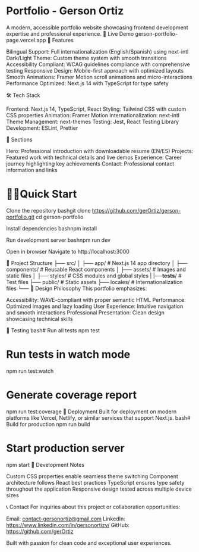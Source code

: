 # Portfolio - Gerson Ortiz

A modern, accessible portfolio website showcasing frontend development expertise and professional experience.
🔗 Live Demo
  gerson-portfolio-page.vercel.app
🚀 Features

Bilingual Support: Full internationalization (English/Spanish) using next-intl
Dark/Light Theme: Custom theme system with smooth transitions
Accessibility Compliant: WCAG guidelines compliance with comprehensive testing
Responsive Design: Mobile-first approach with optimized layouts
Smooth Animations: Framer Motion scroll animations and micro-interactions
Performance Optimized: Next.js 14 with TypeScript for type safety

🛠 Tech Stack

Frontend: Next.js 14, TypeScript, React
Styling: Tailwind CSS with custom CSS properties
Animation: Framer Motion
Internationalization: next-intl
Theme Management: next-themes
Testing: Jest, React Testing Library
Development: ESLint, Prettier

📱 Sections

Hero: Professional introduction with downloadable resume (EN/ES)
Projects: Featured work with technical details and live demos
Experience: Career journey highlighting key achievements
Contact: Professional contact information and links

# 🏃‍♂️Quick Start

Clone the repository
bashgit clone https://github.com/gerOrtiz/gerson-portfolio.git
cd gerson-portfolio

Install dependencies
bashnpm install

Run development server
bashnpm run dev

Open in browser
Navigate to http://localhost:3000

📁 Project Structure
├── src/
│   ├── app/           # Next.js 14 app directory
│   ├── components/    # Reusable React components
│   ├── assets/        # Images and static files
│   ├── styles/        # CSS modules and global styles
|   |──__tests__/      # Test files
├── public/            # Static assets
    ├── locales/      # Internationalization files
└──
🎨 Design Philosophy
This portfolio emphasizes:

Accessibility: WAVE-compliant with proper semantic HTML
Performance: Optimized images and lazy loading
User Experience: Intuitive navigation and smooth interactions
Professional Presentation: Clean design showcasing technical skills

🧪 Testing
bash# Run all tests
npm test

# Run tests in watch mode
npm run test:watch

# Generate coverage report
npm run test:coverage
🚀 Deployment
Built for deployment on modern platforms like Vercel, Netlify, or similar services that support Next.js.
bash# Build for production
npm run build

# Start production server
npm start
🔧 Development Notes

Custom CSS properties enable seamless theme switching
Component architecture follows React best practices
TypeScript ensures type safety throughout the application
Responsive design tested across multiple device sizes

📞 Contact
For inquiries about this project or collaboration opportunities:

Email: contact-gersonortiz@gmail.com
LinkedIn: https://www.linkedin.com/in/gersonortizv/
GitHub: https://github.com/gerOrtiz


Built with passion for clean code and exceptional user experiences.